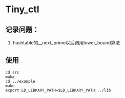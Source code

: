 # Tiny_ctl
## 记录问题：
1. hashtable的__next_prime以后调用lower_bound算法
## 使用
```shell
cd src
make
cd ../example
make
export LD_LIBRARY_PATH=$LD_LIBRARY_PATH:../lib
```
